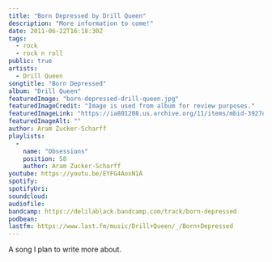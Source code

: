 ```yaml
---
title: "Born Depressed by Drill Queen"
description: "More information to come!"
date: 2011-06-22T16:18:30Z
tags:
  - rock
  - rock n roll
public: true
artists:
  - Drill Queen
songtitle: "Born Depressed"
album: "Drill Queen"
featuredImage: "born-depressed-drill-queen.jpg"
featuredImageCredit: "Image is used from album for review purposes."
featuredImageLink: "https://ia801208.us.archive.org/11/items/mbid-3927e639-866b-40fa-9720-ffc57a4d88b8/mbid-3927e639-866b-40fa-9720-ffc57a4d88b8-11944254896.jpg"
featuredImageAlt: ""
author: Aram Zucker-Scharff
playlists:
  -
    name: "Obsessions"
    position: 58
    author: Aram Zucker-Scharff
youtube: https://youtu.be/EYFG4AoxN1A
spotify: 
spotifyUri: 
soundcloud:
audiofile:
bandcamp: https://delilablack.bandcamp.com/track/born-depressed
podbean:
lastfm: https://www.last.fm/music/Drill+Queen/_/Born+Depressed
---
```


A song I plan to write more about.
		